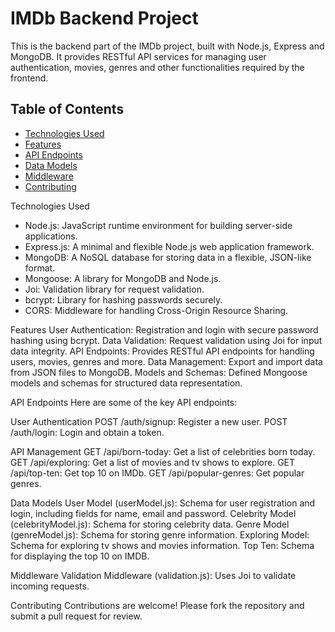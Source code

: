 # IMDb Backend Project

This is the backend part of the IMDb project, built with Node.js, Express and MongoDB. It provides RESTful API services for managing user authentication, movies, genres and other functionalities required by the frontend.

## Table of Contents

- [Technologies Used](#technologies-used)
- [Features](#features)
- [API Endpoints](#api-endpoints)
- [Data Models](#data-models)
- [Middleware](#middleware)
- [Contributing](#contributing)

Technologies Used
- Node.js: JavaScript runtime environment for building server-side applications.
- Express.js: A minimal and flexible Node.js web application framework.
- MongoDB: A NoSQL database for storing data in a flexible, JSON-like format.
- Mongoose: A library for MongoDB and Node.js.
- Joi: Validation library for request validation.
- bcrypt: Library for hashing passwords securely.
- CORS: Middleware for handling Cross-Origin Resource Sharing.

Features
User Authentication: Registration and login with secure password hashing using bcrypt.
Data Validation: Request validation using Joi for input data integrity.
API Endpoints: Provides RESTful API endpoints for handling users, movies, genres and more.
Data Management: Export and import data from JSON files to MongoDB.
Models and Schemas: Defined Mongoose models and schemas for structured data representation.

API Endpoints
Here are some of the key API endpoints:

User Authentication
POST /auth/signup: Register a new user.
POST /auth/login: Login and obtain a token.

API Management
GET /api/born-today: Get a list of celebrities born today.
GET /api/exploring: Get a list of movies and tv shows to explore.
GET /api/top-ten: Get top 10 on IMDb.
GET /api/popular-genres: Get popular genres.

Data Models
User Model (userModel.js): Schema for user registration and login, including fields for name, email and password.
Celebrity Model (celebrityModel.js): Schema for storing celebrity data.
Genre Model (genreModel.js): Schema for storing genre information.
Exploring Model: Schema for exploring tv shows and movies information.
Top Ten: Schema for displaying the top 10 on IMDB.

Middleware
Validation Middleware (validation.js): Uses Joi to validate incoming requests.

Contributing
Contributions are welcome! Please fork the repository and submit a pull request for review.
  
